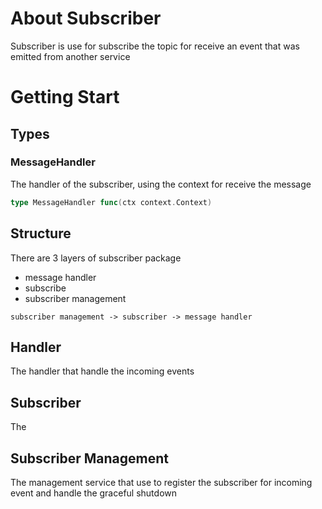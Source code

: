 # About Subscriber
Subscriber is use for subscribe the topic for receive an event that was emitted from another service

# Getting Start
## Types

### MessageHandler

The handler of the subscriber, using the context for receive the message

```go
type MessageHandler func(ctx context.Context)
```

## Structure
There are 3 layers of subscriber package
- message handler
- subscribe
- subscriber management

```
subscriber management -> subscriber -> message handler
```

## Handler
The handler that handle the incoming events 

## Subscriber
The 

## Subscriber Management
The management service that use to register the subscriber for incoming event and handle the graceful shutdown
